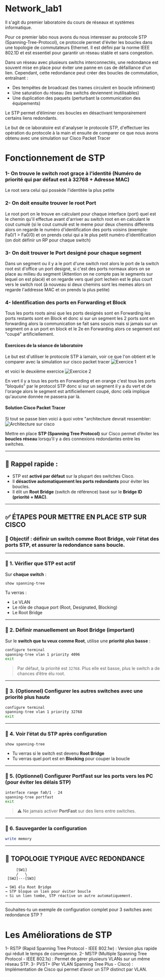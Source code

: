 # Network_lab1
Il s'agit du premier laboratoire du cours de réseaux et systèmes informatique.

Pour ce premier labo nous avons du nous interesser au protocole STP (Spanning-Tree-Protocol), ce protocole permet d'éviter les boucles dans une topologie de commutateurs Ethernet. Il est défini par la norme IEEE 802.1D et est essentiel pour garantir un réseau stable et sans congestion.


Dans un réseau avec plusieurs switchs interconnectés, une redondance est souvent mise en place pour éviter une panne en cas de défaillance d'un lien. Cependant, cette redondance peut créer des boucles de commutation, entraînant : 
  * Des tempêtes de broadcast (les trames circulent en boucle infiniment)
  * Une saturation du réseau (les switchs deviennent inutilisables)
  * Une duplication des paquets (perturbant la communication des équipements)

Le STP permet d’éliminer ces boucles en désactivant temporairement certains liens redondants.

Le but de ce laboratoire est d'analyser le protocole STP, d'effectuer les opération du protocole à la main et ensuite de comparer ce que nous avons obtenu avec une simulation sur Cisco Packet Tracer

# Fonctionnement de STP

### 1- On trouve le switch root graçe à l'identité (Numéro de priorité qui par défaut est à 32768 + Adresse MAC)
Le root sera celui qui possède l'identitée la plus petite

### 2- On doit ensuite trouver le root Port
Le root port on le trouve en calculant pour chaque interface (port) quel est le chemin qu'il effectue avant d'arriver au switch root en en calculant le cout cumulé (si le cout cumulé est le meme pour deux chemins differents alors on regarde le numéro d'identification des ports voisins (exemple: Fa0/1 > Fa0/0) et on prends celui qui a le plus petit numéro d'identification (on doit définir un RP pour chaque switch)

### 3- On doit trouver le Port designé pour chaque segment
Dans un segment ou il y a le port d'une switch root alors le port de la switch root est d'office un port designé, si c'est des ports normaux alors on se place au milieu du segment (Attention on ne compte pas le segments sur lequel on est placé) et on regarde vers quel port lechein est le plus court vers le switch root (à nouveau si deux chemins sont les memes alors on regarde l'addresse MAC et on prends la plus petite)

### 4- Identification des ports en Forwarding et Block

Tous les ports roots ainsi que les ports designés sont en Forwarding les ports restants sont en Block et donc si sur un segment les 2 ports sont en forwarding alors la communication se fait sans soucis mais si jamais sur un segment on a un port en block et le 2e en Forwarding alors ce segement est "coupé" artificiellement.

#### Exercices de la séance de laboratoire
Le but est d'utiliser le protocole STP à lamain, voir ce que l'on obtient et le comparer avec la simulation sur cisco packet tracer
![Exercice 1](ex_1.png)


et voici le deuxième exercice
![Exercice 2](ex_2.png)

En vert il y a tous les ports en Forwarding et en orange c'est tous les ports "bloqués" par le protocol STP donc si sur un segment il y a du vert et de l'orange alors le segment est artificiellement coupé, donc celà implique qu'aucune donnée ne passera par là.


#### Solution Cisco Packet Tracer

Si tout se passe bien voici à quoi votre "architecture devrait ressembler:
![Architecture sur cisco](labo_1.png)

Mettre en place **STP (Spanning Tree Protocol)** sur Cisco permet d’éviter les **boucles réseau** lorsqu’il y a des connexions redondantes entre les switches.

---

## 🧠 Rappel rapide :

* STP est **activé par défaut** sur la plupart des switches Cisco.
* Il **désactive automatiquement les ports redondants** pour éviter les boucles.
* Il élit un **Root Bridge** (switch de référence) basé sur le **Bridge ID (priorité + MAC)**.

---

## ✅ ÉTAPES POUR METTRE EN PLACE STP SUR CISCO

### 🎯 Objectif : définir un switch comme **Root Bridge**, voir l’état des ports STP, et assurer la redondance sans boucle.

---

### 🔹 1. **Vérifier que STP est actif**

Sur **chaque switch** :

```bash
show spanning-tree
```

Tu verras :

* Le VLAN
* Le rôle de chaque port (Root, Designated, Blocking)
* Le Root Bridge

---

### 🔹 2. **Définir manuellement un Root Bridge (important)**

Sur le **switch que tu veux comme Root**, utilise une **priorité plus basse** :

```bash
configure terminal
spanning-tree vlan 1 priority 4096
exit
```

> Par défaut, la priorité est `32768`. Plus elle est basse, plus le switch a de chances d’être élu root.

---

### 🔹 3. (Optionnel) Configurer les autres switches avec une priorité plus haute

```bash
configure terminal
spanning-tree vlan 1 priority 32768
exit
```

---

### 🔹 4. **Voir l’état du STP après configuration**

```bash
show spanning-tree
```

* Tu verras si le switch est devenu **Root Bridge**
* Tu verras quel port est en **Blocking** pour couper la boucle

---

### 🔹 5. (Optionnel) Configurer **PortFast** sur les ports vers les PC (pour éviter les délais STP)

```bash
interface range fa0/1 - 24
spanning-tree portfast
exit
```

> ⚠️ Ne jamais activer **PortFast** sur des liens entre switches.

---

### 🔹 6. Sauvegarder la configuration

```bash
write memory
```

---

## 🔁 TOPOLOGIE TYPIQUE AVEC REDONDANCE

```
     [SW1]
     /   \
 [SW2]---[SW3]

→ SW1 élu Root Bridge  
→ STP bloque un lien pour éviter boucle  
→ Si un lien tombe, STP réactive un autre automatiquement.
```

---

Souhaites-tu un exemple de configuration complet pour 3 switches avec redondance STP ?

# Les Améliorations de STP

1- RSTP (Rapid Spanning Tree Protocol - IEEE 802.1w) : Version plus rapide qui réduit le temps de convergence.
2- MSTP (Multiple Spanning Tree Protocol - IEEE 802.1s) : Permet de gérer plusieurs VLANs sur un même réseau STP.
3- PVST+ (Per VLAN Spanning Tree Plus - Cisco) : Implémentation de Cisco qui permet d’avoir un STP distinct par VLAN.
